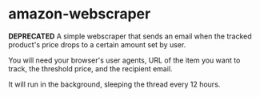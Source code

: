 # amazon-webscraper
**DEPRECATED**
A simple webscraper that sends an email when the tracked product's price drops to a certain amount set by user. 

You will need your browser's user agents, URL of the item you want to track, the threshold price, and the recipient email. 

It will run in the background, sleeping the thread every 12 hours. 
